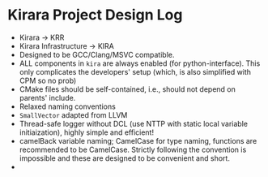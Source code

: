 # Kirara Project Design Log

- Kirara -> KRR
- Kirara Infrastructure -> KIRA
- Designed to be GCC/Clang/MSVC compatible.
- ALL components in `kira` are always enabled (for python-interface). This only
  complicates the developers' setup (which, is also simplified with CPM so no
  prob)
- CMake files should be self-contained, i.e., should not depend on parents'
  include.
- Relaxed naming conventions
- `SmallVector` adapted from LLVM
- Thread-safe logger without DCL (use NTTP with static local variable
  initiaization), highly simple and efficient!
- camelBack variable naming; CamelCase for type naming, functions are
  recommended to be CamelCase. Strictly following the convention is impossible
  and these are designed to be convenient and short.
- 
